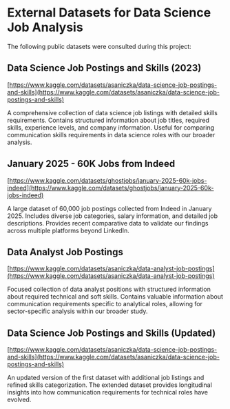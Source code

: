 # External Datasets for Data Science Job Analysis

The following public datasets were consulted during this project:

## Data Science Job Postings and Skills (2023)
[https://www.kaggle.com/datasets/asaniczka/data-science-job-postings-and-skills](https://www.kaggle.com/datasets/asaniczka/data-science-job-postings-and-skills)

A comprehensive collection of data science job listings with detailed skills requirements. Contains structured information about job titles, required skills, experience levels, and company information. Useful for comparing communication skills requirements in data science roles with our broader analysis.

## January 2025 - 60K Jobs from Indeed
[https://www.kaggle.com/datasets/ghostjobs/january-2025-60k-jobs-indeed](https://www.kaggle.com/datasets/ghostjobs/january-2025-60k-jobs-indeed)

A large dataset of 60,000 job postings collected from Indeed in January 2025. Includes diverse job categories, salary information, and detailed job descriptions. Provides recent comparative data to validate our findings across multiple platforms beyond LinkedIn.

## Data Analyst Job Postings
[https://www.kaggle.com/datasets/asaniczka/data-analyst-job-postings](https://www.kaggle.com/datasets/asaniczka/data-analyst-job-postings)

Focused collection of data analyst positions with structured information about required technical and soft skills. Contains valuable information about communication requirements specific to analytical roles, allowing for sector-specific analysis within our broader study.

## Data Science Job Postings and Skills (Updated)
[https://www.kaggle.com/datasets/asaniczka/data-science-job-postings-and-skills](https://www.kaggle.com/datasets/asaniczka/data-science-job-postings-and-skills)

An updated version of the first dataset with additional job listings and refined skills categorization. The extended dataset provides longitudinal insights into how communication requirements for technical roles have evolved.
